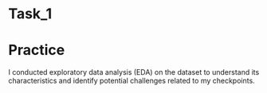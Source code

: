# Task_1
# Practice 
I conducted exploratory data analysis (EDA) on the dataset to understand its characteristics and identify potential challenges related to my checkpoints.
